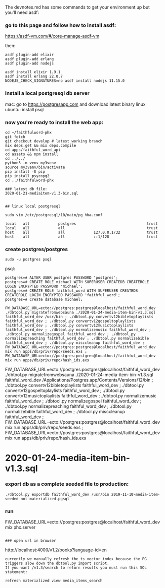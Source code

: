 The devnotes.md has some commands to get your environment up but you'll need asdf:

### go to this page and follow how to install asdf:

https://asdf-vm.com/#/core-manage-asdf-vm

then:
```
asdf plugin-add elixir
asdf plugin-add erlang
asdf plugin-add nodejs

asdf install elixir 1.9.1
asdf install erlang 22.0.7
NODEJS_CHECK_SIGNATURES=no asdf install nodejs 11.15.0
```

### install a local postgresql db server
mac: go to https://postgresapp.com and download latest binary
linux ubuntu: install psql

### now you're ready to install the web app:

```
cd ~/faithfulword-phx
git fetch
git checkout develop # latest working branch
mix deps.get && mix deps.compile
cd apps/faithful_word_api
cd assets && npm install
cd ../../
python3 -m venv my3venv
source my3venv/bin/activate
pip install -U pip
pip install psycopg2
cd ../faithfulword-phx

### latest db file:
2020-01-21-mediaitem-v1.3-bin.sql


## linux local postgresql

sudo vim /etc/postgresql/10/main/pg_hba.conf
```
```
local   all             postgres                                trust
local   all             all                                     trust
host    all             all             127.0.0.1/32            trust
host    all             all             ::1/128                 trust
```

### create postgres/postgres
```
sudo -u postgres psql
```
psql:
```
postgres=# ALTER USER postgres PASSWORD 'postgres';
postgres=# CREATE ROLE michael WITH SUPERUSER CREATEDB CREATEROLE LOGIN ENCRYPTED PASSWORD 'michael';
postgres=# CREATE ROLE faithful_word WITH SUPERUSER CREATEDB CREATEROLE LOGIN ENCRYPTED PASSWORD 'faithful_word';
postgres=# create database michael;
```

```
FW_DATABASE_URL=ecto://postgres:postgres@localhost/faithful_word_dev ./dbtool.py migratefromwebsauna ./2020-01-24-media-item-bin-v1.3.sql faithful_word_dev /usr/bin ; ./dbtool.py convertv12bibletoplaylists faithful_word_dev ; ./dbtool.py convertv12gospeltoplaylists faithful_word_dev ; ./dbtool.py convertv12musictoplaylists faithful_word_dev ; ./dbtool.py normalizemusic faithful_word_dev ; ./dbtool.py normalizegospel faithful_word_dev ; ./dbtool.py normalizepreaching faithful_word_dev ; ./dbtool.py normalizebible faithful_word_dev ; ./dbtool.py misccleanup faithful_word_dev ; FW_DATABASE_URL=ecto://postgres:postgres@localhost/faithful_word_dev mix run apps/db/priv/repo/seeds.exs ; FW_DATABASE_URL=ecto://postgres:postgres@localhost/faithful_word_dev mix run apps/db/priv/repo/hash_ids.exs
```

FW_DATABASE_URL=ecto://postgres:postgres@localhost/faithful_word_dev ./dbtool.py migratefromwebsauna ./2020-01-24-media-item-bin-v1.3.sql faithful_word_dev /Applications/Postgres.app/Contents/Versions/12/bin ; ./dbtool.py convertv12bibletoplaylists faithful_word_dev ; ./dbtool.py convertv12gospeltoplaylists faithful_word_dev ; ./dbtool.py convertv12musictoplaylists faithful_word_dev ; ./dbtool.py normalizemusic faithful_word_dev ; ./dbtool.py normalizegospel faithful_word_dev ; ./dbtool.py normalizepreaching faithful_word_dev ; ./dbtool.py normalizebible faithful_word_dev ; ./dbtool.py misccleanup faithful_word_dev ; FW_DATABASE_URL=ecto://postgres:postgres@localhost/faithful_word_dev mix run apps/db/priv/repo/seeds.exs ; FW_DATABASE_URL=ecto://postgres:postgres@localhost/faithful_word_dev mix run apps/db/priv/repo/hash_ids.exs

# 2020-01-24-media-item-bin-v1.3.sql
### export db as a complete seeded file to production:
```
./dbtool.py exportdb faithful_word_dev /usr/bin 2019-11-10-media-item-seeded-not-materialized.pgsql
```
### run
FW_DATABASE_URL=ecto://postgres:postgres@localhost/faithful_word_dev mix phx.server
```

### open url in browser
```
http://localhost:4000/v1.2/books?language-id=en

```
currently we manually refresh the ts_vector index because the PG triggers slow down the dbtool.py import script.
If you want /v1.3/search to return results you must run this SQL statement:

refresh materialized view media_items_search

```

